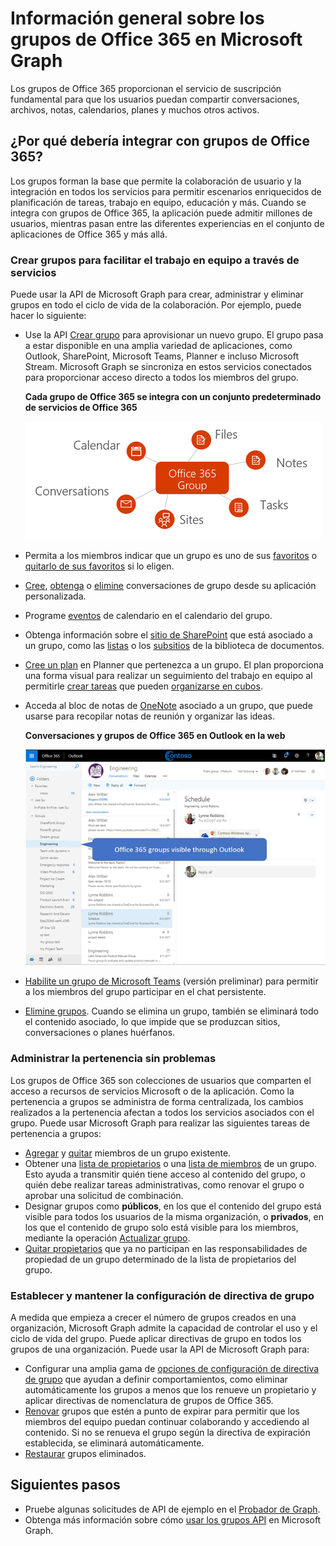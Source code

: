 # <a name="overview-of-office-365-groups-in-microsoft-graph"></a>Información general sobre los grupos de Office 365 en Microsoft Graph

Los grupos de Office 365 proporcionan el servicio de suscripción fundamental para que los usuarios puedan compartir conversaciones, archivos, notas, calendarios, planes y muchos otros activos. 

## <a name="why-integrate-with-office-365-groups"></a>¿Por qué debería integrar con grupos de Office 365?   

Los grupos forman la base que permite la colaboración de usuario y la integración en todos los servicios para permitir escenarios enriquecidos de planificación de tareas, trabajo en equipo, educación y más. Cuando se integra con grupos de Office 365, la aplicación puede admitir millones de usuarios, mientras pasan entre las diferentes experiencias en el conjunto de aplicaciones de Office 365 y más allá.  
 
### <a name="create-groups-to-facilitate-teamwork-across-services"></a>Crear grupos para facilitar el trabajo en equipo a través de servicios 
 
Puede usar la API de Microsoft Graph para crear, administrar y eliminar grupos en todo el ciclo de vida de la colaboración. Por ejemplo, puede hacer lo siguiente:  
 
- Use la API [Crear grupo](../api-reference/v1.0/api/group_post_groups.md) para aprovisionar un nuevo grupo. El grupo pasa a estar disponible en una amplia variedad de aplicaciones, como Outlook, SharePoint, Microsoft Teams, Planner e incluso Microsoft Stream. Microsoft Graph se sincroniza en estos servicios conectados para proporcionar acceso directo a todos los miembros del grupo.  
 
    **Cada grupo de Office 365 se integra con un conjunto predeterminado de servicios de Office 365**

    ![Diagrama que muestra la integración de grupos de Office 365 con los archivos, las notas, las tareas, los sitios, las conversaciones y el calendario](images/office365-groups-concept-overview-related-services-infographic.png)  

- Permita a los miembros indicar que un grupo es uno de sus [favoritos](../api-reference/v1.0/api/group_addfavorite.md) o [quitarlo de sus favoritos](../api-reference/v1.0/api/group_removefavorite.md) si lo eligen. 
- [Cree](../api-reference/v1.0/api/group_post_conversations.md), [obtenga](../api-reference/v1.0/api/group_get_conversation.md) o [elimine](../api-reference/v1.0/api/group_delete_conversation.md) conversaciones de grupo desde su aplicación personalizada. 
- Programe [eventos](../api-reference/v1.0/resources/event.md) de calendario en el calendario del grupo. 
- Obtenga información sobre el [sitio de SharePoint](../api-reference/v1.0/resources/site.md) que está asociado a un grupo, como las [listas](../api-reference/v1.0/api/list_list.md) o los [subsitios](../api-reference/v1.0/api/site_list_subsites.md) de la biblioteca de documentos. 
- [Cree un plan](../api-reference/v1.0/api/planner_post_buckets.md) en Planner que pertenezca a un grupo. El plan proporciona una forma visual para realizar un seguimiento del trabajo en equipo al permitirle [crear tareas](../api-reference/v1.0/api/planner_post_tasks.md) que pueden [organizarse en cubos](../api-reference/v1.0/api/planner_post_buckets.md). 
- Acceda al bloc de notas de [OneNote](../api-reference/v1.0/resources/onenote.md) asociado a un grupo, que puede usarse para recopilar notas de reunión y organizar las ideas. 
  
    **Conversaciones y grupos de Office 365 en Outlook en la web**

    ![Captura de pantalla de Outlook en la web con grupos que aparecen en la carpeta Grupos](images/office365-groups-concept-overview-groups-in-outlook.png) 

- [Habilite un grupo de Microsoft Teams](../api-reference/beta/api/team_put_teams.md) (versión preliminar) para permitir a los miembros del grupo participar en el chat persistente.  
- [Elimine grupos](../api-reference/v1.0/api/group_delete.md). Cuando se elimina un grupo, también se eliminará todo el contenido asociado, lo que impide que se produzcan sitios, conversaciones o planes huérfanos. 
 
### <a name="manage-group-membership-seamlessly"></a>Administrar la pertenencia sin problemas 
 
Los grupos de Office 365 son colecciones de usuarios que comparten el acceso a recursos de servicios Microsoft o de la aplicación. Como la pertenencia a grupos se administra de forma centralizada, los cambios realizados a la pertenencia afectan a todos los servicios asociados con el grupo. Puede usar Microsoft Graph para realizar las siguientes tareas de pertenencia a grupos:
 
- [Agregar](../api-reference/v1.0/api/group_post_members.md) y [quitar](../api-reference/v1.0/api/group_delete_members.md) miembros de un grupo existente. 
- Obtener una [lista de propietarios](../api-reference/v1.0/api/group_list_owners.md) o una [lista de miembros](../api-reference/v1.0/api/group_list_members.md) de un grupo. Esto ayuda a transmitir quién tiene acceso al contenido del grupo, o quién debe realizar tareas administrativas, como renovar el grupo o aprobar una solicitud de combinación. 
- Designar grupos como **públicos**, en los que el contenido del grupo está visible para todos los usuarios de la misma organización, o **privados**, en los que el contenido de grupo solo está visible para los miembros, mediante la operación [Actualizar grupo](../api-reference/v1.0/api/group_update.md). 
- [Quitar propietarios](../api-reference/v1.0/api/group_delete_owners.md) que ya no participan en las responsabilidades de propiedad de un grupo determinado de la lista de propietarios del grupo. 
 
### <a name="establish-and-maintain-group-policy-settings"></a>Establecer y mantener la configuración de directiva de grupo 
 
A medida que empieza a crecer el número de grupos creados en una organización, Microsoft Graph admite la capacidad de controlar el uso y el ciclo de vida del grupo. Puede aplicar directivas de grupo en todos los grupos de una organización. Puede usar la API de Microsoft Graph para:

- Configurar una amplia gama de [opciones de configuración de directiva de grupo](../api-reference/v1.0/resources/groupsetting.md) que ayudan a definir comportamientos, como eliminar automáticamente los grupos a menos que los renueve un propietario y aplicar directivas de nomenclatura de grupos de Office 365. 
- [Renovar](../api-reference/v1.0/api/group_renew.md) grupos que estén a punto de expirar para permitir que los miembros del equipo puedan continuar colaborando y accediendo al contenido. Si no se renueva el grupo según la directiva de expiración establecida, se eliminará automáticamente. 
- [Restaurar](../api-reference/v1.0/api/directory_deleteditems_restore.md) grupos eliminados.
 
## <a name="next-steps"></a>Siguientes pasos

- Pruebe algunas solicitudes de API de ejemplo en el [Probador de Graph](https://developer.microsoft.com/es-ES/graph/graph-explorer). 
- Obtenga más información sobre cómo [usar los grupos API](../api-reference/v1.0/resources/groups-overview.md) en Microsoft Graph.
